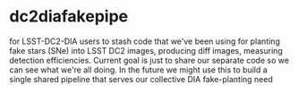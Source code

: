 # dc2diafakepipe
for LSST-DC2-DIA users to stash code that we've been using for planting fake stars (SNe) into LSST DC2 images, producing diff images, measuring detection efficiencies.  Current goal is just to share our separate code so we can see what we're all doing. In the future we might use this to build a single shared pipeline that serves our collective DIA fake-planting need
